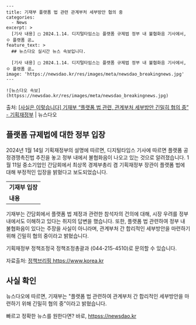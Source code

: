     ---
    title: 기재부 플랫폼 법 관련 관계부처 세부방안 협의 중
    categories:
      - News
    excerpt: >
      [기사 내용] □ 2024.1.14. 디지털타임스는 플랫폼 규제법 정부 내 불협화음 기사에서, ㅇ 플랫폼 공…
    feature_text: >
      ## 뉴스다오 실시간 뉴스 속보입니다.
    
      [기사 내용] □ 2024.1.14. 디지털타임스는 플랫폼 규제법 정부 내 불협화음 기사에서, ㅇ 플랫폼 공…
    image: 'https://newsdao.kr/res/images/meta/newsdao_breakingnews.jpg'
    ---
    
    ![뉴스다오 속보](httpss://newsdao.kr/res/images/meta/newsdao_breakingnews.jpg)

<p>출처: <a href="httpss://newsdao.kr/2999" rel="dofollow">[사실은 이렇습니다] 기재부 “플랫폼 법 관련, 관계부처 세부방안 긴밀히 협의 중” - 기획재정부</a> | 뉴스다오</p>

<h2 data-ke-size="size26">플랫폼 규제법에 대한 정부 입장</h2>
<p data-ke-size="size16">2024년 1월 14일 기획재정부의 설명에 따르면, 디지털타임스 기사에 따르면 플랫폼 공정경쟁촉진법 추진을 놓고 정부 내에서 불협화음이 나오고 있는 것으로 알려졌습니다. 1월 11일 중소기업인 간담회에서 최상목 경제부총리 겸 기획재정부 장관이 플랫폼 법에 대해 부정적인 입장을 밝혔다고 보도되었습니다.</p>
<table>
  <tbody>
    <tr>
      <td style="text-align: center; height: 17px;"><b>기재부 입장</b></td>
    </tr>
    <tr>
      <td><b>내용</b></td>
    </tr>
  </tbody>
</table>
<p data-ke-size="size16">기재부는 간담회에서 플랫폼 법 제정과 관련한 참석자의 건의에 대해, 시장 우려를 정부 내에서도 이해하고 있다는 취지의 답변을 했습니다. 또한, 플랫폼 법 관련하여 정부 내 불협화음이 있다는 주장을 사실이 아니라며, 관계부처 간 합리적인 세부방안을 마련하기 위해 긴밀히 협의 중이라고 밝혔습니다.</p>
<p data-ke-size="size16">기획재정부 정책조정국 정책조정총괄과 (044-215-4510)로 문의할 수 있습니다.</p>
<p data-ke-size="size16">자료출처: <a href="httpss://newsdao.kr/2999">정책브리핑 https://www.korea.kr</a></p>
<h2 data-ke-size="size26">사실 확인</h2>
<p data-ke-size="size16">뉴스다오에 따르면, 기재부는 "플랫폼 법 관련하여 관계부처 간 합리적인 세부방안을 마련하기 위해 긴밀히 협의 중"이라고 밝혔습니다.</p> 

빠르고 정확한 뉴스를 원한다면? 바로, <a href="httpss://newsdao.kr" rel="dofollow">httpss://newsdao.kr</a>


    
